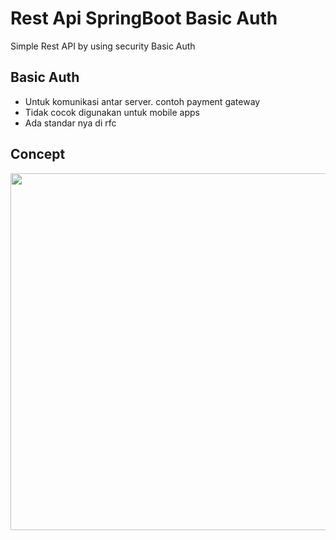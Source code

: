 # Rest Api SpringBoot Basic Auth
Simple Rest API by using security Basic Auth

## Basic Auth
- Untuk komunikasi antar server. contoh payment gateway
- Tidak cocok digunakan untuk mobile apps
- Ada standar nya di rfc

## Concept
<img src="https://user-images.githubusercontent.com/58913447/177142592-5adb3633-f261-4242-ad91-cd0e4f447e75.png" width="700" height="571"/>
